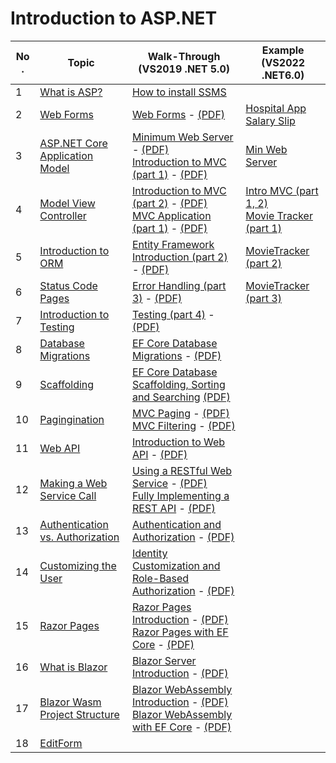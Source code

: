 # Introduction to ASP.NET

| No . | Topic                                             | Walk-Through (VS2019 .NET 5.0)                                                               | Example (VS2022 .NET6.0) |
| ---- | ------------------------------------------------- | -------------------------------------------------------------------------- | ----- |
| 1    | [What is ASP?](./pages/1.md)                      | [How to install SSMS](./printable/ssms.pdf)
| 2    | [Web Forms](./pages/2.md)                         | [Web Forms](./walkthrough/1.md) - [(PDF)](./printable/w1.pdf)                                            | [Hospital App](./examples/HospitalApp/) <br> [Salary Slip](./examples/SalarySlip/)
| 3    | [ASP.NET Core Application Model](./pages/3.md)    | [Minimum Web Server](./walkthrough/2-a.md) - [(PDF)](./printable/w2a.pdf) <br> [Introduction to MVC (part 1)](./walkthrough/2-b.md) - [(PDF)](./printable/w2b.pdf) | [Min Web Server](./examples/MinimumWebServer/)
| 4    | [Model View Controller](./pages/4.md)             | [Introduction to MVC (part 2)](./walkthrough/3.md) - [(PDF)](./printable/w3.pdf) <br> [MVC Application (part 1)](./walkthrough/4.md) - [(PDF)](./printable/w4.pdf) |  [Intro MVC (part 1, 2)](./examples/IntroMVC/) <br> [Movie Tracker (part 1)](./examples/MovieTracker-p1/)
| 5    | [Introduction to ORM](./pages/5.md)               | [Entity Framework Introduction (part 2)](./walkthrough/5.md) - [(PDF)](./printable/w5.pdf)                        | [MovieTracker (part 2)](./examples/MovieTracker-p2/)
| 6    | [Status Code Pages](./pages/6.md)                 | [Error Handling (part 3)](./walkthrough/6.md) - [(PDF)](./printable/w6.pdf)                                       | [MovieTracker (part 3)](./examples/MovieTracker-p3/)
| 7    | [Introduction to Testing](./pages/7.md)           | [Testing (part 4)](./walkthrough/7.md) - [(PDF)](./printable/w7.pdf)                                             |
| 8    | [Database Migrations](./pages/8.md)               | [EF Core Database Migrations](./walkthrough/8.md) - [(PDF)](./printable/w8.pdf)                          |
| 9    | [Scaffolding](./pages/9.md)                       | [EF Core Database Scaffolding, Sorting and Searching](./walkthrough/9.md)  [(PDF)](./printable/w9.pdf) |
| 10   | [Pagingination](./pages/10.md)                    | [MVC Paging](./walkthrough/10.md) - [(PDF)](./printable/w10.pdf) <br> [MVC Filtering](./walkthrough/11.md) - [(PDF)](./printable/w11.pdf) |
| 11   | [Web API](./pages/11.md)                          | [Introduction to Web API](./walkthrough/12.md) - [(PDF)](./printable/w12.pdf)                             |
| 12   | [Making a Web Service Call](./pages/12.md)        | [Using a RESTful Web Service](./walkthrough/13.md) - [(PDF)](./printable/w13.pdf) <br> [Fully Implementing a REST API](./walkthrough/14.md) - [(PDF)](./printable/w14.pdf) |
| 13   | [Authentication vs. Authorization](./pages/13.md) | [Authentication and Authorization](./walkthrough/15.md) -  [(PDF)](./printable/w15.pdf)                    |
| 14   | [Customizing the User](./pages/14.md)             | [Identity Customization and Role-Based Authorization](./walkthrough/16.md) - [(PDF)](./printable/w16.pdf) |
| 15   | [Razor Pages](./pages/15.md)                      | [Razor Pages Introduction](./walkthrough/17.md) - [(PDF)](./printable/w17.pdf) <br> [Razor Pages with EF Core](./walkthrough/18.md) - [(PDF)](./printable/w18.pdf) |
| 16   | [What is Blazor](./pages/16.md)                   | [Blazor Server Introduction](./walkthrough/19.md) - [(PDF)](./printable/w19.pdf)                          |
| 17   | [Blazor Wasm Project Structure](./pages/17.md)    | [Blazor WebAssembly Introduction](./walkthrough/20.md) - [(PDF)](./printable/w20.pdf) <br> [Blazor WebAssembly with EF Core](./walkthrough/21.md) - [(PDF)](./printable/w21.pdf) |
| 18   | [EditForm](./pages/18.md)                         |
